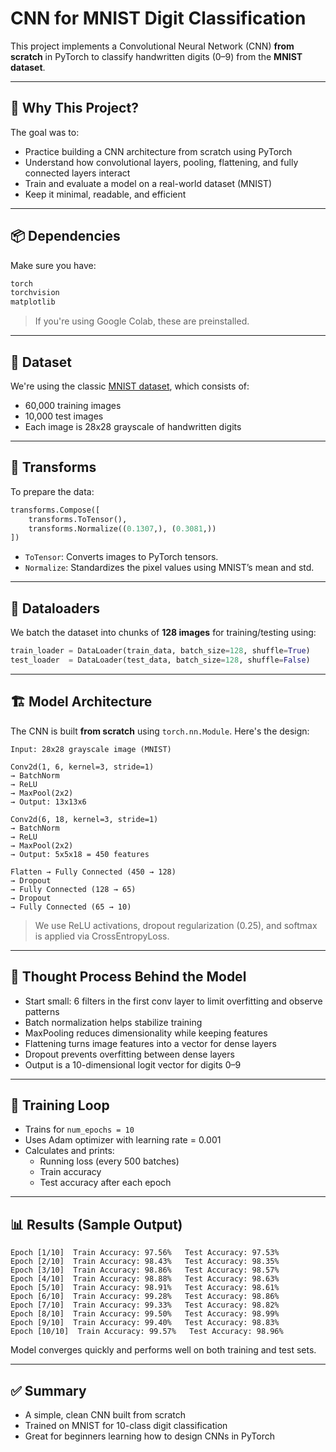 # CNN for MNIST Digit Classification

This project implements a Convolutional Neural Network (CNN) **from scratch** in PyTorch to classify handwritten digits (0–9) from the **MNIST dataset**.

---

## 🧠 Why This Project?

The goal was to:
- Practice building a CNN architecture from scratch using PyTorch
- Understand how convolutional layers, pooling, flattening, and fully connected layers interact
- Train and evaluate a model on a real-world dataset (MNIST)
- Keep it minimal, readable, and efficient

---

## 📦 Dependencies

Make sure you have:
```bash
torch
torchvision
matplotlib
```

> If you're using Google Colab, these are preinstalled.

---

## 📌 Dataset

We're using the classic [MNIST dataset](http://yann.lecun.com/exdb/mnist/), which consists of:
- 60,000 training images
- 10,000 test images
- Each image is 28x28 grayscale of handwritten digits

---

## 🔧 Transforms

To prepare the data:
```python
transforms.Compose([
    transforms.ToTensor(),
    transforms.Normalize((0.1307,), (0.3081,))
])
```
- `ToTensor`: Converts images to PyTorch tensors.
- `Normalize`: Standardizes the pixel values using MNIST’s mean and std.

---

## 🧪 Dataloaders

We batch the dataset into chunks of **128 images** for training/testing using:
```python
train_loader = DataLoader(train_data, batch_size=128, shuffle=True)
test_loader  = DataLoader(test_data, batch_size=128, shuffle=False)
```

---

## 🏗️ Model Architecture

The CNN is built **from scratch** using `torch.nn.Module`. Here's the design:

```
Input: 28x28 grayscale image (MNIST)

Conv2d(1, 6, kernel=3, stride=1)
→ BatchNorm
→ ReLU
→ MaxPool(2x2)
→ Output: 13x13x6

Conv2d(6, 18, kernel=3, stride=1)
→ BatchNorm
→ ReLU
→ MaxPool(2x2)
→ Output: 5x5x18 = 450 features

Flatten → Fully Connected (450 → 128)
→ Dropout
→ Fully Connected (128 → 65)
→ Dropout
→ Fully Connected (65 → 10)
```

> We use ReLU activations, dropout regularization (0.25), and softmax is applied via CrossEntropyLoss.

---

## 🧠 Thought Process Behind the Model

- Start small: 6 filters in the first conv layer to limit overfitting and observe patterns
- Batch normalization helps stabilize training
- MaxPooling reduces dimensionality while keeping features
- Flattening turns image features into a vector for dense layers
- Dropout prevents overfitting between dense layers
- Output is a 10-dimensional logit vector for digits 0–9

---

## 🏃 Training Loop

- Trains for `num_epochs = 10`
- Uses Adam optimizer with learning rate = 0.001
- Calculates and prints:
  - Running loss (every 500 batches)
  - Train accuracy
  - Test accuracy after each epoch

---

## 📊 Results (Sample Output)

```
Epoch [1/10]  Train Accuracy: 97.56%   Test Accuracy: 97.53%
Epoch [2/10]  Train Accuracy: 98.43%   Test Accuracy: 98.35%
Epoch [3/10]  Train Accuracy: 98.86%   Test Accuracy: 98.57%
Epoch [4/10]  Train Accuracy: 98.88%   Test Accuracy: 98.63%
Epoch [5/10]  Train Accuracy: 98.91%   Test Accuracy: 98.61%
Epoch [6/10]  Train Accuracy: 99.28%   Test Accuracy: 98.86%
Epoch [7/10]  Train Accuracy: 99.33%   Test Accuracy: 98.82%
Epoch [8/10]  Train Accuracy: 99.50%   Test Accuracy: 98.99%
Epoch [9/10]  Train Accuracy: 99.40%   Test Accuracy: 98.83%
Epoch [10/10]  Train Accuracy: 99.57%   Test Accuracy: 98.96%
```

Model converges quickly and performs well on both training and test sets.

---

## ✅ Summary

- A simple, clean CNN built from scratch
- Trained on MNIST for 10-class digit classification
- Great for beginners learning how to design CNNs in PyTorch
